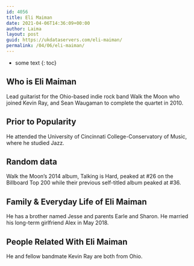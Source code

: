 ```yaml
---
id: 4056
title: Eli Maiman
date: 2021-04-06T14:36:09+00:00
author: Laima
layout: post
guid: https://ukdataservers.com/eli-maiman/
permalink: /04/06/eli-maiman/
---
```


* some text
{: toc}


## Who is Eli Maiman
                  
                  
                  
Lead guitarist for the Ohio-based indie rock band Walk the Moon who joined Kevin Ray, and Sean Waugaman to complete the quartet in 2010.
                  
              
            
              
            
                
                
                
## Prior to Popularity
                  
                  
                  
He attended the University of Cincinnati College-Conservatory of Music, where he studied Jazz.
                  
              
            
              
            
                
                
                
## Random data
                  
                  
                  
Walk the Moon&#8217;s 2014 album, Talking is Hard, peaked at #26 on the Billboard Top 200 while their previous self-titled album peaked at #36.
                  
              
            
              
            
                
                
                
## Family & Everyday Life of Eli Maiman
                  
                  
                  
He has a brother named Jesse and parents Earle and Sharon. He married his long-term girlfriend Alex in May 2018.
                  
              
            
              
            
                
                
                
## People Related With Eli Maiman
                  
                  
                  
He and fellow bandmate Kevin Ray are both from Ohio.
                  
              
            
              
            
                
              
            
              
              
            
            
              
            
          
          
          